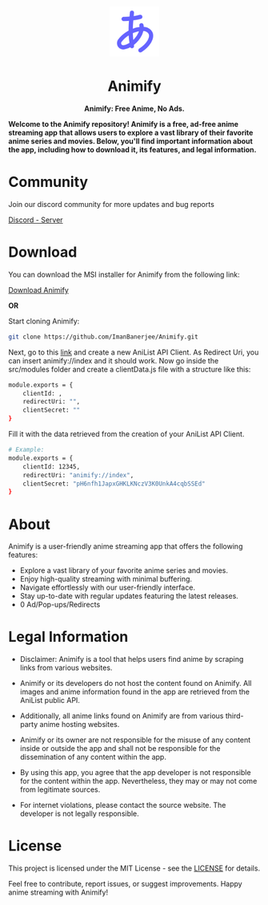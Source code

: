 <p align="center">
    <img width="100px" src="https://github.com/ImanBanerjee/Animify/blob/main/assets/img/icon/icon-nobg.png"/>
    <h1 align="center">Animify</h1>
</p>

<p align="center"><b>Animify: Free Anime, No Ads.</b></p>

**Welcome to the Animify repository! Animify is a free, ad-free anime streaming app that allows users to explore a vast library of their favorite anime series and movies. Below, you'll find important information about the app, including how to download it, its features, and legal information.**


# Community

Join our discord community for more updates and bug reports

[Discord - Server](https://dsc.gg/animify)

# Download

You can download the MSI installer for Animify from the following link:

[Download Animify](https://github.com/ImanBanerjee/Animify/releases/download/0.2.0/Animify.msi)

**OR**

Start cloning Animify:

```bash
git clone https://github.com/ImanBanerjee/Animify.git
```
Next, go to this [link](https://anilist.co/settings/developer) and create a new AniList API Client. As Redirect Uri, you can insert animify://index and it should work. Now go inside the src/modules folder and create a clientData.js file with a structure like this:

```bash
module.exports = {
    clientId: ,
    redirectUri: "",
    clientSecret: ""
}
```

Fill it with the data retrieved from the creation of your AniList API Client.

```bash 
# Example:
module.exports = {
    clientId: 12345,
    redirectUri: "animify://index",
    clientSecret: "pH6nfh1JapxGHKLKNczV3K0UnkA4cqbSSEd"
}
```
# About
Animify is a user-friendly anime streaming app that offers the following features:

- Explore a vast library of your favorite anime series and movies.
- Enjoy high-quality streaming with minimal buffering.
- Navigate effortlessly with our user-friendly interface.
- Stay up-to-date with regular updates featuring the latest releases.
- 0 Ad/Pop-ups/Redirects

# Legal Information
- Disclaimer: Animify is a tool that helps users find anime by scraping links from various websites.

- Animify or its developers do not host the content found on Animify. All images and anime information found in the app are retrieved from the AniList public API.

- Additionally, all anime links found on Animify are from various third-party anime hosting websites.

- Animify or its owner are not responsible for the misuse of any content inside or outside the app and shall not be responsible for the dissemination of any content within the app.

- By using this app, you agree that the app developer is not responsible for the content within the app. Nevertheless, they may or may not come from legitimate sources.

- For internet violations, please contact the source website. The developer is not legally responsible.

# License
This project is licensed under the MIT License - see the [LICENSE](https://github.com/ImanBanerjee/Animify/blob/main/LICENSE) for details.

Feel free to contribute, report issues, or suggest improvements. Happy anime streaming with Animify!

